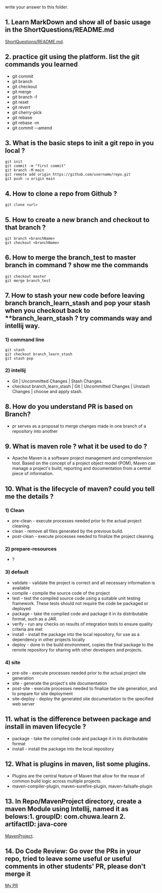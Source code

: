 write your answer to this folder.
## 1.  Learn MarkDown and show all of basic usage in the ShortQuestions/README.md
[ShortQuestions/README.md](README.md).

## 2. practice git using the platform. list the git commands you learned
* git commit
* git branch
* git checkout
* git merge
* git branch -f
* git reset
* git revert
* git cherry-pick
* git rebase
* git rebase -m
* git commit --amend
## 3.  What is the basic steps to init a git repo in you local ?
```
git init
git commit -m "first commit"
git branch -M main
git remote add origin https://github.com/username/repo.git
git push -u origin main
```
## 4.  How to clone a repo from Github ?
```
git clone <url>
```

## 5.  How to create a new branch and checkout to that branch ?
```
git branch <branchName>
git checkout <branchName>
```

## 6.  How to merge the branch_test to master branch in command ? show me the commands
```
git checkout master
git merge branch_test
```

## 7.  How to stash your new code before leaving branch branch_learn_stash and pop your stash when you  checkout back to **branch_learn_stash ? try commands way and intellij way.
### 1) command line
```
git stash
git checkout branch_learn_stash
git stash pop
```

### 2) intellij 
* Git | Uncommitted Changes | Stash Changes.
* checkout branch_learn_stash | Git | Uncommitted Changes | Unstash Changes | choose and apply stash.

## 8.  How do you understand PR is based on Branch?
* pr serves as a proposal to merge changes made in one branch of a repository into another

## 9.  What is maven role ? what it be used to do ?
* Apache Maven is a software project management and comprehension tool. Based on the concept of a project object model (POM), Maven can manage a project's build, reporting and documentation from a central piece of information.

## 10.  What is the lifecycle of maven? could you tell me the details ?
### 1) Clean
* pre-clean - execute processes needed prior to the actual project cleaning.
* clean - remove all files generated by the previous build.
* post-clean - execute processes needed to finalize the project cleaning.
### 2) prepare-resources
* ?
### 3) default
* validate - validate the project is correct and all necessary information is available
* compile - compile the source code of the project
* test - test the compiled source code using a suitable unit testing framework. These tests should not require the code be packaged or deployed
* package - take the compiled code and package it in its distributable format, such as a JAR.
* verify - run any checks on results of integration tests to ensure quality criteria are met
* install - install the package into the local repository, for use as a dependency in other projects locally
* deploy - done in the build environment, copies the final package to the remote repository for sharing with other developers and projects.

### 4) site
* pre-site - execute processes needed prior to the actual project site generation
* site - generate the project's site documentation
* post-site - execute processes needed to finalize the site generation, and to prepare for site deployment
* site-deploy - deploy the generated site documentation to the specified web server

## 11.  what is the difference between package and install in maven lifecycle ?
* package - take the compiled code and package it in its distributable format
* install - install the package into the local repository

## 12.  What is plugins in maven, list some plugins.
* Plugins are the central feature of Maven that allow for the reuse of common build logic across multiple projects.
* maven-compiler-plugin, maven-surefire-plugin, maven-failsafe-plugin

## 13.  In Repo/MavenProject directory, create a maven Module using Intellij, named it as belows:1.  groupID: com.chuwa.learn  2.  artifactID: java-core 
[MavenProject](../MavenProject).

## 14.  Do Code Review: Go over the PRs in your repo, tried to leave some useful or useful comments in other students' PR, please don't merge it
[My PR](https://github.com/Liam-Zhou/chuwa0610/pull/9)